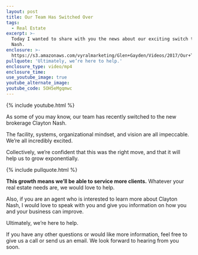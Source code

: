 ```yaml
---
layout: post
title: Our Team Has Switched Over
tags:
  - Real Estate
excerpt: >-
  Today I wanted to share with you the news about our exciting switch to Clayton
  Nash.
enclosure: >-
  https://s3.amazonaws.com/vyralmarketing/Glen+Gayden/Videos/2017/Our+Team+Has+Switched+Over+-+Houston+Area+Real+Estate+Agent.mp4
pullquote: 'Ultimately, we’re here to help.'
enclosure_type: video/mp4
enclosure_time:
use_youtube_image: true
youtube_alternate_image:
youtube_code: 5OH5eMgqmwc
---
```



{% include youtube.html %}

As some of you may know, our team has recently switched to the new brokerage Clayton Nash.

The facility, systems, organizational mindset, and vision are all impeccable. We’re all incredibly excited.

Collectively, we’re confident that this was the right move, and that it will help us to grow exponentially.

{% include pullquote.html %}

**This growth means we’ll be able to service more clients.** Whatever your real estate needs are, we would love to help.

Also, if you are an agent who is interested to learn more about Clayton Nash, I would love to speak with you and give you information on how you and your business can improve.

Ultimately, we’re here to help.

If you have any other questions or would like more information, feel free to give us a call or send us an email. We look forward to hearing from you soon.